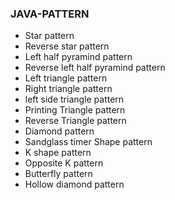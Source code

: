 ### JAVA-PATTERN                     
* Star pattern 
* Reverse star pattern
* Left half pyramind pattern
* Reverse left half pyramind pattern 
* Left triangle pattern
* Right triangle pattern
* left side triangle pattern
* Printing Triangle pattern
* Reverse Triangle pattern
* Diamond pattern
* Sandglass timer Shape pattern
* K shape pattern 
* Opposite K pattern 
* Butterfly pattern  
* Hollow diamond pattern
     
 

  

  
  

  
 
  

  
